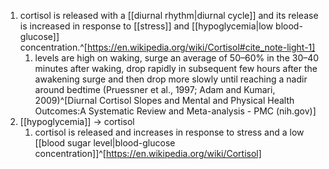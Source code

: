 1. cortisol is released with a [[diurnal rhythm|diurnal cycle]] and its release is increased in response to [[stress]] and [[hypoglycemia|low blood-glucose]] concentration.^[https://en.wikipedia.org/wiki/Cortisol#cite_note-light-1]
	1. levels are high on waking, surge an average of 50–60% in the 30–40 minutes after waking, drop rapidly in subsequent few hours after the awakening surge and then drop more slowly until reaching a nadir around bedtime (Pruessner et al., 1997; Adam and Kumari, 2009)^[Diurnal Cortisol Slopes and Mental and Physical Health Outcomes:A Systematic Review and Meta-analysis - PMC (nih.gov)]
2. [[hypoglycemia]] → cortisol
	1. cortisol is released and increases in response to stress and a low [[blood sugar level|blood-glucose concentration]]^[https://en.wikipedia.org/wiki/Cortisol]
